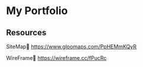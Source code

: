 # My Portfolio


## Resources

SiteMap🔗 https://www.gloomaps.com/PpHEMmKQyR

WireFrame🔗 https://wireframe.cc/fPucRc

